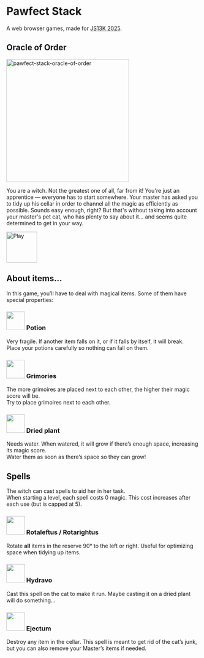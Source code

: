 # Pawfect Stack

A web browser games, made for [JS13K 2025](https://js13kgames.com/2025/).

## Oracle of Order

<img width="320" height="320" alt="pawfect-stack-oracle-of-order" src="https://github.com/user-attachments/assets/69d66d08-2baa-4f3e-9786-344749024697" />

You are a witch. Not the greatest one of all, far from it! You're just an apprentice — everyone has to start somewhere. Your master has asked you to tidy up his cellar in order to channel all the magic as efficiently as possible. Sounds easy enough, right? But that's without taking into account your master's pet cat, who has plenty to say about it… and seems quite determined to get in your way.

<a href="https://js13kgames.com/2025/games/pawfect-stack-oracle-of-order">
<img width="80" src="https://img.shields.io/badge/play-205d61.svg?logo=data:image/svg%2bxml;base64,PHN2ZyB4bWxucz0iaHR0cDovL3d3dy53My5vcmcvMjAwMC9zdmciIHZlcnNpb249IjEiIHdpZHRoPSI2MDAiIGhlaWdodD0iNjAwIj48cGF0aCBkPSJNMTI5IDExMWMtNTUgNC05MyA2Ni05MyA3OEwwIDM5OGMtMiA3MCAzNiA5MiA2OSA5MWgxYzc5IDAgODctNTcgMTMwLTEyOGgyMDFjNDMgNzEgNTAgMTI4IDEyOSAxMjhoMWMzMyAxIDcxLTIxIDY5LTkxbC0zNi0yMDljMC0xMi00MC03OC05OC03OGgtMTBjLTYzIDAtOTIgMzUtOTIgNDJIMjM2YzAtNy0yOS00Mi05Mi00MmgtMTV6IiBmaWxsPSIjZmZmIi8+PC9zdmc+" alt="Play" /></a>

## About items...

In this game, you’ll have to deal with magical items. Some of them have special properties:

### <img width="48" height="48" alt="" src="https://github.com/user-attachments/assets/a200a559-81ec-4a41-a8b7-3b17e35ab95c" style="image-rendering:pixelated" /> Potion

Very fragile. If another item falls on it, or if it falls by itself, it will break.  
Place your potions carefully so nothing can fall on them.

### <img width="48" height="48" alt="" src="https://github.com/user-attachments/assets/637b6bc0-72d6-48af-ba7f-e5da5ef5324e" /> Grimories

The more grimoires are placed next to each other, the higher their magic score will be.  
Try to place grimoires next to each other.

### <img width="48" height="48" alt="" src="https://github.com/user-attachments/assets/6cc6b067-2e2b-4eef-bae9-512f2c04024e" /> Dried plant

Needs water. When watered, it will grow if there’s enough space, increasing its magic score.  
Water them as soon as there’s space so they can grow!

## Spells

The witch can cast spells to aid her in her task.  
When starting a level, each spell costs 0 magic. This cost increases after each use (but is capped at 5).

### <img width="48" height="48" alt="" src="https://github.com/user-attachments/assets/6c99b7bd-4cc9-48de-a74b-933b639fa3f7" /> Rotaleftus / Rotarightus

Rotate **all** items in the reserve 90° to the left or right. Useful for optimizing space when tidying up items.

### <img width="48" height="48" alt="" src="https://github.com/user-attachments/assets/fee430b5-c115-4bbf-8e73-1cb2345371c8" /> Hydravo

Cast this spell on the cat to make it run.
Maybe casting it on a dried plant will do something…

### <img width="48" height="48" alt="" src="https://github.com/user-attachments/assets/b30a3053-b1e7-4f27-8ecb-52367a62def0" /> Ejectum

Destroy any item in the cellar. This spell is meant to get rid of the cat’s junk, but you can also remove your Master’s items if needed.
